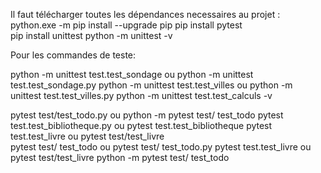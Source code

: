 Il faut télécharger toutes les dépendances necessaires au projet :
python.exe -m pip install --upgrade pip
pip install pytest  
pip install unittest
python -m unittest  -v     

Pour les commandes de teste:

python -m unittest test.test_sondage ou python -m unittest test.test_sondage.py
python -m unittest test.test_villes ou python -m unittest test.test_villes.py
python -m unittest test.test_calculs -v

pytest test/test_todo.py ou python -m pytest test/ test_todo
pytest test.test_bibliotheque.py ou pytest test.test_bibliotheque
pytest test.test_livre  ou pytest test/test_livre  
pytest test/ test_todo ou pytest test/ test_todo.py
 pytest test.test_livre    ou pytest test/test_livre 
python -m pytest test/ test_todo

